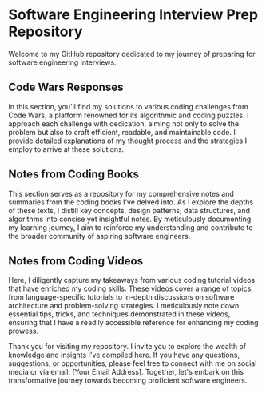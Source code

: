 <body>
  <div>
    <h1>Software Engineering Interview Prep Repository</h1>
    <p>Welcome to my GitHub repository dedicated to my journey of preparing for software engineering interviews.</p>
  </div>

  <div>
    <div>
      <h2>Code Wars Responses</h2>
      <p>
        In this section, you'll find my solutions to various coding challenges from Code Wars, a platform renowned for its algorithmic and coding puzzles. I approach each challenge with dedication, aiming not only to solve the problem but also to craft efficient, readable, and maintainable code. I provide detailed explanations of my thought process and the strategies I employ to arrive at these solutions.
      </p>
    </div>
<div>
      <h2>Notes from Coding Books</h2>
<p>
        This section serves as a repository for my comprehensive notes and summaries from the coding books I've delved into. As I explore the depths of these texts, I distill key concepts, design patterns, data structures, and algorithms into concise yet insightful notes. By meticulously documenting my learning journey, I aim to reinforce my understanding and contribute to the broader community of aspiring software engineers.
</p>
</div>

<div>
      <h2>Notes from Coding Videos</h2>
<p>
        Here, I diligently capture my takeaways from various coding tutorial videos that have enriched my coding skills. These videos cover a range of topics, from language-specific tutorials to in-depth discussions on software architecture and problem-solving strategies. I meticulously note down essential tips, tricks, and techniques demonstrated in these videos, ensuring that I have a readily accessible reference for enhancing my coding prowess.
</p>
</div>

  </div>

  <div>
    <p>Thank you for visiting my repository. I invite you to explore the wealth of knowledge and insights I've compiled here. If you have any questions, suggestions, or opportunities, please feel free to connect with me on social media or via email: [Your Email Address]. Together, let's embark on this transformative journey towards becoming proficient software engineers.</p>
  </div>
